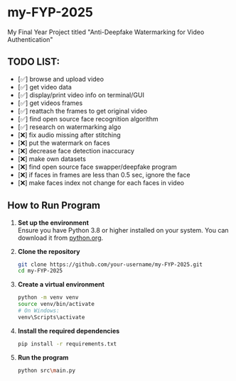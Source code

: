 # my-FYP-2025

My Final Year Project titled "Anti-Deepfake Watermarking for Video Authentication"

## **TODO LIST:**

- [✅] browse and upload video  
- [✅] get video data
- [✅] display/print video info on terminal/GUI  
- [✅] get videos frames  
- [✅] reattach the frames to get original video  
- [✅] find open source face recognition algorithm  
- [✅] research on watermarking algo  
- [❌] fix audio missing after stitching  
- [❌] put the watermark on faces
- [❌] decrease face detection inaccuracy
- [❌] make own datasets
- [❌] find open source face swapper/deepfake program
- [❌] if faces in frames are less than 0.5 sec, ignore the face
- [❌] make faces index not change for each faces in video  

## How to Run Program

1. **Set up the environment**  
    Ensure you have Python 3.8 or higher installed on your system. You can download it from [python.org](https://www.python.org/).

2. **Clone the repository**  

    ```bash
    git clone https://github.com/your-username/my-FYP-2025.git
    cd my-FYP-2025
    ```

3. **Create a virtual environment**  

    ```bash
    python -m venv venv
    source venv/bin/activate   
    # On Windows: 
    venv\Scripts\activate
    ```

4. **Install the required dependencies**  

    ```bash
    pip install -r requirements.txt
    ```

5. **Run the program**  

    ```bash
    python src\main.py
    ```
